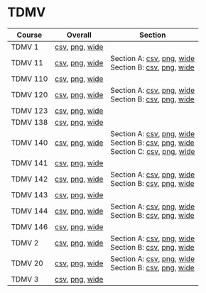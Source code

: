 # TDMV

| Course | Overall | Section |
| ------ | ------- | ------- |
| TDMV 1 | [csv](https://github.com/UCSD-Historical-Enrollment-Data/2025Fall/blob/main/overall/TDMV%201.csv), [png](https://raw.githubusercontent.com/UCSD-Historical-Enrollment-Data/2025Fall/main/plot_overall/TDMV%201.png), [wide](https://raw.githubusercontent.com/UCSD-Historical-Enrollment-Data/2025Fall/main/plot_overall_wide/TDMV%201.png) |  |
| TDMV 11 | [csv](https://github.com/UCSD-Historical-Enrollment-Data/2025Fall/blob/main/overall/TDMV%2011.csv), [png](https://raw.githubusercontent.com/UCSD-Historical-Enrollment-Data/2025Fall/main/plot_overall/TDMV%2011.png), [wide](https://raw.githubusercontent.com/UCSD-Historical-Enrollment-Data/2025Fall/main/plot_overall_wide/TDMV%2011.png) | Section A: [csv](https://github.com/UCSD-Historical-Enrollment-Data/2025Fall/blob/main/section/TDMV%2011_A.csv), [png](https://raw.githubusercontent.com/UCSD-Historical-Enrollment-Data/2025Fall/main/plot_section/TDMV%2011_A.png), [wide](https://raw.githubusercontent.com/UCSD-Historical-Enrollment-Data/2025Fall/main/plot_section_wide/TDMV%2011_A.png)<br>Section B: [csv](https://github.com/UCSD-Historical-Enrollment-Data/2025Fall/blob/main/section/TDMV%2011_B.csv), [png](https://raw.githubusercontent.com/UCSD-Historical-Enrollment-Data/2025Fall/main/plot_section/TDMV%2011_B.png), [wide](https://raw.githubusercontent.com/UCSD-Historical-Enrollment-Data/2025Fall/main/plot_section_wide/TDMV%2011_B.png) |
| TDMV 110 | [csv](https://github.com/UCSD-Historical-Enrollment-Data/2025Fall/blob/main/overall/TDMV%20110.csv), [png](https://raw.githubusercontent.com/UCSD-Historical-Enrollment-Data/2025Fall/main/plot_overall/TDMV%20110.png), [wide](https://raw.githubusercontent.com/UCSD-Historical-Enrollment-Data/2025Fall/main/plot_overall_wide/TDMV%20110.png) |  |
| TDMV 120 | [csv](https://github.com/UCSD-Historical-Enrollment-Data/2025Fall/blob/main/overall/TDMV%20120.csv), [png](https://raw.githubusercontent.com/UCSD-Historical-Enrollment-Data/2025Fall/main/plot_overall/TDMV%20120.png), [wide](https://raw.githubusercontent.com/UCSD-Historical-Enrollment-Data/2025Fall/main/plot_overall_wide/TDMV%20120.png) | Section A: [csv](https://github.com/UCSD-Historical-Enrollment-Data/2025Fall/blob/main/section/TDMV%20120_A.csv), [png](https://raw.githubusercontent.com/UCSD-Historical-Enrollment-Data/2025Fall/main/plot_section/TDMV%20120_A.png), [wide](https://raw.githubusercontent.com/UCSD-Historical-Enrollment-Data/2025Fall/main/plot_section_wide/TDMV%20120_A.png)<br>Section B: [csv](https://github.com/UCSD-Historical-Enrollment-Data/2025Fall/blob/main/section/TDMV%20120_B.csv), [png](https://raw.githubusercontent.com/UCSD-Historical-Enrollment-Data/2025Fall/main/plot_section/TDMV%20120_B.png), [wide](https://raw.githubusercontent.com/UCSD-Historical-Enrollment-Data/2025Fall/main/plot_section_wide/TDMV%20120_B.png) |
| TDMV 123 | [csv](https://github.com/UCSD-Historical-Enrollment-Data/2025Fall/blob/main/overall/TDMV%20123.csv), [png](https://raw.githubusercontent.com/UCSD-Historical-Enrollment-Data/2025Fall/main/plot_overall/TDMV%20123.png), [wide](https://raw.githubusercontent.com/UCSD-Historical-Enrollment-Data/2025Fall/main/plot_overall_wide/TDMV%20123.png) |  |
| TDMV 138 | [csv](https://github.com/UCSD-Historical-Enrollment-Data/2025Fall/blob/main/overall/TDMV%20138.csv), [png](https://raw.githubusercontent.com/UCSD-Historical-Enrollment-Data/2025Fall/main/plot_overall/TDMV%20138.png), [wide](https://raw.githubusercontent.com/UCSD-Historical-Enrollment-Data/2025Fall/main/plot_overall_wide/TDMV%20138.png) |  |
| TDMV 140 | [csv](https://github.com/UCSD-Historical-Enrollment-Data/2025Fall/blob/main/overall/TDMV%20140.csv), [png](https://raw.githubusercontent.com/UCSD-Historical-Enrollment-Data/2025Fall/main/plot_overall/TDMV%20140.png), [wide](https://raw.githubusercontent.com/UCSD-Historical-Enrollment-Data/2025Fall/main/plot_overall_wide/TDMV%20140.png) | Section A: [csv](https://github.com/UCSD-Historical-Enrollment-Data/2025Fall/blob/main/section/TDMV%20140_A.csv), [png](https://raw.githubusercontent.com/UCSD-Historical-Enrollment-Data/2025Fall/main/plot_section/TDMV%20140_A.png), [wide](https://raw.githubusercontent.com/UCSD-Historical-Enrollment-Data/2025Fall/main/plot_section_wide/TDMV%20140_A.png)<br>Section B: [csv](https://github.com/UCSD-Historical-Enrollment-Data/2025Fall/blob/main/section/TDMV%20140_B.csv), [png](https://raw.githubusercontent.com/UCSD-Historical-Enrollment-Data/2025Fall/main/plot_section/TDMV%20140_B.png), [wide](https://raw.githubusercontent.com/UCSD-Historical-Enrollment-Data/2025Fall/main/plot_section_wide/TDMV%20140_B.png)<br>Section C: [csv](https://github.com/UCSD-Historical-Enrollment-Data/2025Fall/blob/main/section/TDMV%20140_C.csv), [png](https://raw.githubusercontent.com/UCSD-Historical-Enrollment-Data/2025Fall/main/plot_section/TDMV%20140_C.png), [wide](https://raw.githubusercontent.com/UCSD-Historical-Enrollment-Data/2025Fall/main/plot_section_wide/TDMV%20140_C.png) |
| TDMV 141 | [csv](https://github.com/UCSD-Historical-Enrollment-Data/2025Fall/blob/main/overall/TDMV%20141.csv), [png](https://raw.githubusercontent.com/UCSD-Historical-Enrollment-Data/2025Fall/main/plot_overall/TDMV%20141.png), [wide](https://raw.githubusercontent.com/UCSD-Historical-Enrollment-Data/2025Fall/main/plot_overall_wide/TDMV%20141.png) |  |
| TDMV 142 | [csv](https://github.com/UCSD-Historical-Enrollment-Data/2025Fall/blob/main/overall/TDMV%20142.csv), [png](https://raw.githubusercontent.com/UCSD-Historical-Enrollment-Data/2025Fall/main/plot_overall/TDMV%20142.png), [wide](https://raw.githubusercontent.com/UCSD-Historical-Enrollment-Data/2025Fall/main/plot_overall_wide/TDMV%20142.png) | Section A: [csv](https://github.com/UCSD-Historical-Enrollment-Data/2025Fall/blob/main/section/TDMV%20142_A.csv), [png](https://raw.githubusercontent.com/UCSD-Historical-Enrollment-Data/2025Fall/main/plot_section/TDMV%20142_A.png), [wide](https://raw.githubusercontent.com/UCSD-Historical-Enrollment-Data/2025Fall/main/plot_section_wide/TDMV%20142_A.png)<br>Section B: [csv](https://github.com/UCSD-Historical-Enrollment-Data/2025Fall/blob/main/section/TDMV%20142_B.csv), [png](https://raw.githubusercontent.com/UCSD-Historical-Enrollment-Data/2025Fall/main/plot_section/TDMV%20142_B.png), [wide](https://raw.githubusercontent.com/UCSD-Historical-Enrollment-Data/2025Fall/main/plot_section_wide/TDMV%20142_B.png) |
| TDMV 143 | [csv](https://github.com/UCSD-Historical-Enrollment-Data/2025Fall/blob/main/overall/TDMV%20143.csv), [png](https://raw.githubusercontent.com/UCSD-Historical-Enrollment-Data/2025Fall/main/plot_overall/TDMV%20143.png), [wide](https://raw.githubusercontent.com/UCSD-Historical-Enrollment-Data/2025Fall/main/plot_overall_wide/TDMV%20143.png) |  |
| TDMV 144 | [csv](https://github.com/UCSD-Historical-Enrollment-Data/2025Fall/blob/main/overall/TDMV%20144.csv), [png](https://raw.githubusercontent.com/UCSD-Historical-Enrollment-Data/2025Fall/main/plot_overall/TDMV%20144.png), [wide](https://raw.githubusercontent.com/UCSD-Historical-Enrollment-Data/2025Fall/main/plot_overall_wide/TDMV%20144.png) | Section A: [csv](https://github.com/UCSD-Historical-Enrollment-Data/2025Fall/blob/main/section/TDMV%20144_A.csv), [png](https://raw.githubusercontent.com/UCSD-Historical-Enrollment-Data/2025Fall/main/plot_section/TDMV%20144_A.png), [wide](https://raw.githubusercontent.com/UCSD-Historical-Enrollment-Data/2025Fall/main/plot_section_wide/TDMV%20144_A.png)<br>Section B: [csv](https://github.com/UCSD-Historical-Enrollment-Data/2025Fall/blob/main/section/TDMV%20144_B.csv), [png](https://raw.githubusercontent.com/UCSD-Historical-Enrollment-Data/2025Fall/main/plot_section/TDMV%20144_B.png), [wide](https://raw.githubusercontent.com/UCSD-Historical-Enrollment-Data/2025Fall/main/plot_section_wide/TDMV%20144_B.png) |
| TDMV 146 | [csv](https://github.com/UCSD-Historical-Enrollment-Data/2025Fall/blob/main/overall/TDMV%20146.csv), [png](https://raw.githubusercontent.com/UCSD-Historical-Enrollment-Data/2025Fall/main/plot_overall/TDMV%20146.png), [wide](https://raw.githubusercontent.com/UCSD-Historical-Enrollment-Data/2025Fall/main/plot_overall_wide/TDMV%20146.png) |  |
| TDMV 2 | [csv](https://github.com/UCSD-Historical-Enrollment-Data/2025Fall/blob/main/overall/TDMV%202.csv), [png](https://raw.githubusercontent.com/UCSD-Historical-Enrollment-Data/2025Fall/main/plot_overall/TDMV%202.png), [wide](https://raw.githubusercontent.com/UCSD-Historical-Enrollment-Data/2025Fall/main/plot_overall_wide/TDMV%202.png) | Section A: [csv](https://github.com/UCSD-Historical-Enrollment-Data/2025Fall/blob/main/section/TDMV%202_A.csv), [png](https://raw.githubusercontent.com/UCSD-Historical-Enrollment-Data/2025Fall/main/plot_section/TDMV%202_A.png), [wide](https://raw.githubusercontent.com/UCSD-Historical-Enrollment-Data/2025Fall/main/plot_section_wide/TDMV%202_A.png)<br>Section B: [csv](https://github.com/UCSD-Historical-Enrollment-Data/2025Fall/blob/main/section/TDMV%202_B.csv), [png](https://raw.githubusercontent.com/UCSD-Historical-Enrollment-Data/2025Fall/main/plot_section/TDMV%202_B.png), [wide](https://raw.githubusercontent.com/UCSD-Historical-Enrollment-Data/2025Fall/main/plot_section_wide/TDMV%202_B.png) |
| TDMV 20 | [csv](https://github.com/UCSD-Historical-Enrollment-Data/2025Fall/blob/main/overall/TDMV%2020.csv), [png](https://raw.githubusercontent.com/UCSD-Historical-Enrollment-Data/2025Fall/main/plot_overall/TDMV%2020.png), [wide](https://raw.githubusercontent.com/UCSD-Historical-Enrollment-Data/2025Fall/main/plot_overall_wide/TDMV%2020.png) | Section A: [csv](https://github.com/UCSD-Historical-Enrollment-Data/2025Fall/blob/main/section/TDMV%2020_A.csv), [png](https://raw.githubusercontent.com/UCSD-Historical-Enrollment-Data/2025Fall/main/plot_section/TDMV%2020_A.png), [wide](https://raw.githubusercontent.com/UCSD-Historical-Enrollment-Data/2025Fall/main/plot_section_wide/TDMV%2020_A.png)<br>Section B: [csv](https://github.com/UCSD-Historical-Enrollment-Data/2025Fall/blob/main/section/TDMV%2020_B.csv), [png](https://raw.githubusercontent.com/UCSD-Historical-Enrollment-Data/2025Fall/main/plot_section/TDMV%2020_B.png), [wide](https://raw.githubusercontent.com/UCSD-Historical-Enrollment-Data/2025Fall/main/plot_section_wide/TDMV%2020_B.png) |
| TDMV 3 | [csv](https://github.com/UCSD-Historical-Enrollment-Data/2025Fall/blob/main/overall/TDMV%203.csv), [png](https://raw.githubusercontent.com/UCSD-Historical-Enrollment-Data/2025Fall/main/plot_overall/TDMV%203.png), [wide](https://raw.githubusercontent.com/UCSD-Historical-Enrollment-Data/2025Fall/main/plot_overall_wide/TDMV%203.png) |  |
